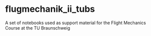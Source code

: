 # flugmechanik_ii_tubs
A set of notebooks used as support material for the Flight Mechanics Course at the TU Braunschweig
